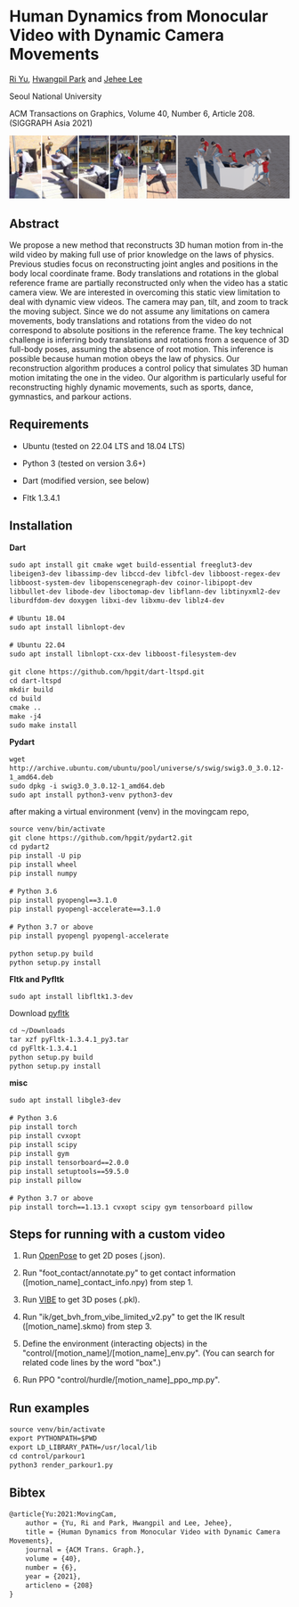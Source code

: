 # Human Dynamics from Monocular Video with Dynamic Camera Movements

[Ri Yu](https://yul85.github.io), [Hwangpil Park](https://hpgit.github.io) and [Jehee Lee](https://mrl.snu.ac.kr/~jehee)

Seoul National University

ACM Transactions on Graphics, Volume 40, Number 6, Article 208. (SIGGRAPH Asia 2021)

![Teaser Image](figures/teaser_parkour14.png)

## Abstract
We propose a new method that reconstructs 3D human motion from in-the wild video by making full use of prior knowledge on the laws of physics. Previous studies focus on reconstructing joint angles and positions in the body local coordinate frame. Body translations and rotations in the global reference frame are partially reconstructed only when the video has a static camera view. We are interested in overcoming this static view limitation to deal with dynamic view videos. The camera may pan, tilt, and zoom to track the moving subject. Since we do not assume any limitations on camera movements, body translations and rotations from the video do not correspond to absolute positions in the reference frame. The key technical challenge is inferring body translations and rotations from a sequence of 3D full-body poses, assuming the absence of root motion. This inference is possible because human motion obeys the law of physics. Our reconstruction algorithm produces a control policy that simulates 3D human motion imitating the one in the video. Our algorithm is particularly useful for reconstructing highly dynamic movements, such as sports, dance, gymnastics, and parkour actions.


## Requirements 

* Ubuntu (tested on 22.04 LTS and 18.04 LTS)

* Python 3 (tested on version 3.6+)

* Dart (modified version, see below)

* Fltk 1.3.4.1

## Installation

**Dart**

    sudo apt install git cmake wget build-essential freeglut3-dev libeigen3-dev libassimp-dev libccd-dev libfcl-dev libboost-regex-dev libboost-system-dev libopenscenegraph-dev coinor-libipopt-dev libbullet-dev libode-dev liboctomap-dev libflann-dev libtinyxml2-dev liburdfdom-dev doxygen libxi-dev libxmu-dev liblz4-dev
    
    # Ubuntu 18.04
    sudo apt install libnlopt-dev
    
    # Ubuntu 22.04
    sudo apt install libnlopt-cxx-dev libboost-filesystem-dev
    
    git clone https://github.com/hpgit/dart-ltspd.git
    cd dart-ltspd
    mkdir build
    cd build
    cmake ..
    make -j4
    sudo make install
  

**Pydart**

    wget http://archive.ubuntu.com/ubuntu/pool/universe/s/swig/swig3.0_3.0.12-1_amd64.deb
    sudo dpkg -i swig3.0_3.0.12-1_amd64.deb
    sudo apt install python3-venv python3-dev

after making a virtual environment (venv) in the movingcam repo,

    source venv/bin/activate
    git clone https://github.com/hpgit/pydart2.git
    cd pydart2
    pip install -U pip
    pip install wheel
    pip install numpy
    
    # Python 3.6
    pip install pyopengl==3.1.0
    pip install pyopengl-accelerate==3.1.0
    
    # Python 3.7 or above
    pip install pyopengl pyopengl-accelerate
    
    python setup.py build
    python setup.py install


**Fltk and Pyfltk**

    sudo apt install libfltk1.3-dev

Download [pyfltk](https://sourceforge.net/projects/pyfltk/files/pyfltk/pyFltk-1.3.4.1/pyFltk-1.3.4.1_py3.tar.gz/download)

    cd ~/Downloads
    tar xzf pyFltk-1.3.4.1_py3.tar
    cd pyFltk-1.3.4.1
    python setup.py build
    python setup.py install


**misc**

    sudo apt install libgle3-dev
    
    # Python 3.6
    pip install torch
    pip install cvxopt
    pip install scipy
    pip install gym
    pip install tensorboard==2.0.0
    pip install setuptools==59.5.0
    pip install pillow

    # Python 3.7 or above
    pip install torch==1.13.1 cvxopt scipy gym tensorboard pillow


## Steps for running with a custom video

1. Run [OpenPose](https://github.com/CMU-Perceptual-Computing-Lab/openpose) to get 2D poses (.json). 

2. Run "foot_contact/annotate.py" to get contact information ([motion_name]_contact_info.npy) from step 1.  

3. Run [VIBE](https://github.com/mkocabas/VIBE) to get 3D poses (.pkl). 

4. Run "ik/get_bvh_from_vibe_limited_v2.py" to get the IK result ([motion_name].skmo) from step 3.  

5. Define the environment (interacting objects) in the "control/[motion_name]/[motion_name]_env.py". (You can search for related code lines by the word "box".)

6. Run PPO "control/hurdle/[motion_name]_ppo_mp.py".

## Run examples

    source venv/bin/activate
    export PYTHONPATH=$PWD
    export LD_LIBRARY_PATH=/usr/local/lib
    cd control/parkour1
    python3 render_parkour1.py


## Bibtex

    @article{Yu:2021:MovingCam,
        author = {Yu, Ri and Park, Hwangpil and Lee, Jehee},
        title = {Human Dynamics from Monocular Video with Dynamic Camera Movements},
        journal = {ACM Trans. Graph.},
        volume = {40},
        number = {6},
        year = {2021},
        articleno = {208}
    }

